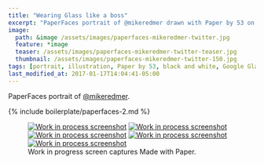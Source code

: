 ```yaml
---
title: "Wearing Glass like a boss"
excerpt: "PaperFaces portrait of @mikeredmer drawn with Paper by 53 on an iPad."
image: 
  path: &image /assets/images/paperfaces-mikeredmer-twitter.jpg 
  feature: *image
  teaser: /assets/images/paperfaces-mikeredmer-twitter-teaser.jpg
  thumbnail: /assets/images/paperfaces-mikeredmer-twitter-150.jpg
tags: [portrait, illustration, Paper by 53, black and white, Google Glass]
last_modified_at: 2017-01-17T14:04:41-05:00
---
```


PaperFaces portrait of [@mikeredmer](http://twitter.com/mikeredmer).

{% include boilerplate/paperfaces-2.md %}

<figure class="third">
	<a href="/assets/images/paperfaces-mikeredmer-process-1-lg.jpg"><img src="/assets/images/paperfaces-mikeredmer-process-1-600.jpg" alt="Work in process screenshot"></a>
	<a href="/assets/images/paperfaces-mikeredmer-process-2-lg.jpg"><img src="/assets/images/paperfaces-mikeredmer-process-2-600.jpg" alt="Work in process screenshot"></a>
	<a href="/assets/images/paperfaces-mikeredmer-process-3-lg.jpg"><img src="/assets/images/paperfaces-mikeredmer-process-3-600.jpg" alt="Work in process screenshot"></a>
	<a href="/assets/images/paperfaces-mikeredmer-process-4-lg.jpg"><img src="/assets/images/paperfaces-mikeredmer-process-4-600.jpg" alt="Work in process screenshot"></a>
	<a href="/assets/images/paperfaces-mikeredmer-process-5-lg.jpg"><img src="/assets/images/paperfaces-mikeredmer-process-5-600.jpg" alt="Work in process screenshot"></a>
	<figcaption>Work in progress screen captures Made with Paper.</figcaption>
</figure>
